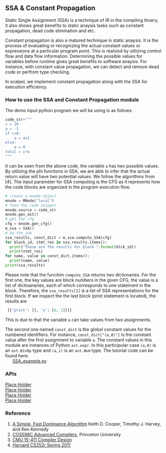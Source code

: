 
## SSA & Constant Propagation

Static Single Assignment (SSA) is a technique of IR in the compiling thoery, it also shows great benefits to static anaysis tasks such as constant propagation, dead code elimination and etc.

Constant propagation is also a matured technique in static anaysis. It is the process of evaluating or recognizing the actual constant values or expressions at a particular program point. This is realized by utilizing control flow and data flow information. Determining the possible values for variables before runtime gives great benefits to software anaysis. For instance, with constant value propagation, we can detect and remove dead code or perfrom type checking. 

 
In scalpel, we implement constant propagation along with the SSA for execution efficiency.

### How to use the SSA and Constant Propagation module 

The demo input python program we will be using is as follows.
```python
code_str="""
c = 10
a = -1
if c>0:
    a = a+1
else:
    a = 0
total = c+a
"""
```
It can be seen from the above code, the variable `a` has two possible values. By utilizing the phi functions in SSA, we are able to infer that the actual return value will have two potential values. We follow the algorithms from [4]. The input parameter for SSA computing is the CFG as it represents how the code blocks are organized in the program execution flow. 

```python
# create a mnode object.
mnode = MNode("local")
# feed the code snippet
mnode.source = code_str 
mnode.gen_ast()
# get the cfg
cfg = mnode.gen_cfg() 
m_ssa = SSA()
# do the job
ssa_results, const_dict = m_ssa.compute_SSA(cfg) 
for block_id, stmt_res in ssa_results.items():
  print("These are the results for block ".format(blck_id))
  print(stmt_res)
for name, value in const_dict.items():
  print(name, value)
print(ssa_results)

```

Please note that the funciton `compute_SSA` returns two dictionaries. For the first one, the key values are block numbers in the given CFG, the value is a list of dictioanaries, each of which corresponds to one statement in the block. Therefore, the `ssa_results[1]` is a list of SSA representations for the first block. If we inspect the the last block (print statement is located), the results are 

```python
 [{'print': [], 'a': [0, 1]}]}
```
This is due to that the variable `a` can take values from two assignments. 


The second one named `const_dict` is the global constant values for the numbered identifiers. For instance, `const_dict["(a,0)"]` is the constant value after the first assignment to variable `a`. The constant values in this module are instances of Python ```ast.expr```. In this participular case `(a,0)` is an `ast.BinOp` type and `(a,1)` is an `ast.Num` type.
The tutorial code can be found here:\
&nbsp;&nbsp;&nbsp;&nbsp;&nbsp;&nbsp;[SSA_example.py](example.com)

### APIs
[Place Holder](placeholder.com)\
[Place Holder](placeholder.com)\
[Place Holder](placeholder.com)\
[Place Holder](placeholder.com)

### Reference
1. [A Simple, Fast Dominance Algorithm](https://www.cs.rice.edu/~keith/EMBED/dom.pdf) Keith D. Cooper, Timothy J. Harvey, and Ken Kennedy
2. [COS598C Advanced Compilers](https://www.cs.princeton.edu/courses/archive/spr04/cos598C/lectures/02-ControlFlow.pdf), Princeton University
3. [CMU 15-411 Compiler Design](https://www.cs.cmu.edu/~fp/courses/15411-f08/lectures/09-ssa.pdf)
4. [Harvard CS252r Spring 2011](https://groups.seas.harvard.edu/courses/cs252/2011sp/slides/Lec04-SSA.pdf)